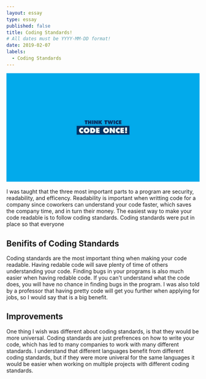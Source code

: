 ```yaml
---
layout: essay
type: essay
published: false
title: Coding Standards!
# All dates must be YYYY-MM-DD format!
date: 2019-02-07
labels:
  - Coding Standards
---
```


<img class="ui centered image" src="../images/codingStandard.jpeg">


I was taught that the three most important parts to a program are security, readability, and efficency. Readability is important when writting code for a company since coworkers can understand your code faster, which saves the company time, and in turn their money. The easiest way to make your code readable is to follow coding standards. Coding standards were put in place so that everyone 

## Benifits of Coding Standards

Coding standards are the most important thing when making your code readable. Having redable code will save plenty of time of others understanding your code. Finding bugs in your programs is also much easier when having redable code. If you can't understand what the code does, you will have no chance in finding bugs in the program. I was also told by a professor that having pretty code will get you further when applying for jobs, so I would say that is a big benefit.

## Improvements

One thing I wish was different about coding standards, is that they would be more universal. Coding standards are just prefrences on how to write your code, which has led to many companies to work with many different standards. I understand that different languages benefit from different coding standards, but if they were more univeral for the same languages it would be easier when working on multiple projects with different coding standards. 
